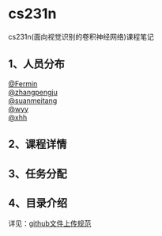 # cs231n
cs231n(面向视觉识别的卷积神经网络)课程笔记

## 1、人员分布
[@Fermin]()  
[@zhangpengju](https://github.com/zharthur)  
[@suanmeitang](https://github.com/suanmeitang1)  
[@wyy](https://github.com/WYY1996)  
[@xhh](https://github.com/tjp-xhh)  

## 2、课程详情


## 3、任务分配


## 4、目录介绍
详见：[github文件上传规范](https://github.com/aimi-cn/git_md_learning/blob/master/git_learning/github%E6%96%87%E4%BB%B6%E4%B8%8A%E4%BC%A0%E8%A7%84%E8%8C%8319046.md)


